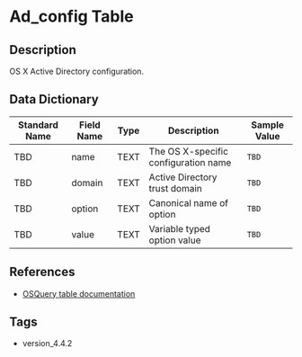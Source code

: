 # Ad_config Table

## Description
OS X Active Directory configuration.

## Data Dictionary
|Standard Name|Field Name|Type|Description|Sample Value|
|---|---|---|---|---|
|TBD|name|TEXT|The OS X-specific configuration name|`TBD`|
|TBD|domain|TEXT|Active Directory trust domain|`TBD`|
|TBD|option|TEXT|Canonical name of option|`TBD`|
|TBD|value|TEXT|Variable typed option value|`TBD`|

## References
* [OSQuery table documentation](https://osquery.io/schema/current#ad_config)

## Tags
* version_4.4.2